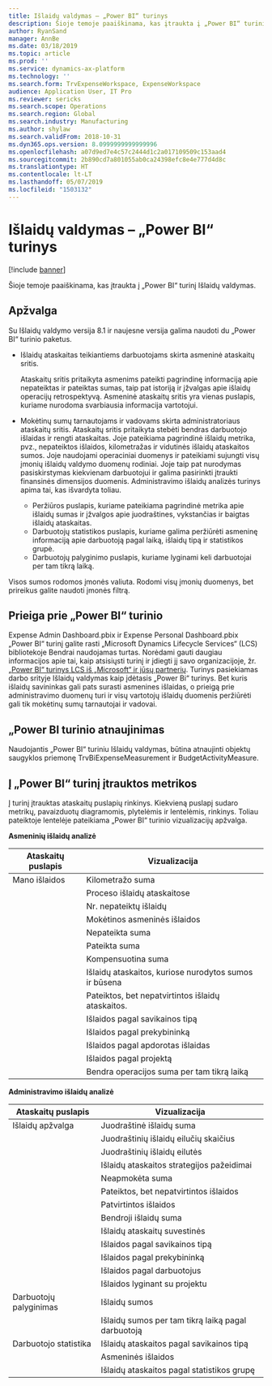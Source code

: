 ```yaml
---
title: Išlaidų valdymas – „Power BI“ turinys
description: Šioje temoje paaiškinama, kas įtraukta į „Power BI“ turinio paketą Išlaidų valdymas.
author: RyanSand
manager: AnnBe
ms.date: 03/18/2019
ms.topic: article
ms.prod: ''
ms.service: dynamics-ax-platform
ms.technology: ''
ms.search.form: TrvExpenseWorkspace, ExpenseWorkspace
audience: Application User, IT Pro
ms.reviewer: sericks
ms.search.scope: Operations
ms.search.region: Global
ms.search.industry: Manufacturing
ms.author: shylaw
ms.search.validFrom: 2018-10-31
ms.dyn365.ops.version: 8.0999999999999996
ms.openlocfilehash: a07d9ed7e4c57c2444d1c2a017109509c153aad4
ms.sourcegitcommit: 2b890cd7a801055ab0ca24398efc8e4e777d4d8c
ms.translationtype: HT
ms.contentlocale: lt-LT
ms.lasthandoff: 05/07/2019
ms.locfileid: "1503132"
---
```

# <a name="expense-management-power-bi-content"></a>Išlaidų valdymas – „Power BI“ turinys

[!include [banner](../includes/banner.md)]

Šioje temoje paaiškinama, kas įtraukta į „Power BI“ turinį Išlaidų valdymas. 

## <a name="overview"></a>Apžvalga
Su Išlaidų valdymo versija 8.1 ir naujesne versija galima naudoti du „Power BI“ turinio paketus. 
- Išlaidų ataskaitas teikiantiems darbuotojams skirta asmeninė ataskaitų sritis. 

  Ataskaitų sritis pritaikyta asmenims pateikti pagrindinę informaciją apie nepateiktas ir pateiktas sumas, taip pat istoriją ir įžvalgas apie išlaidų operacijų retrospektyvą. Asmeninė ataskaitų sritis yra vienas puslapis, kuriame nurodoma svarbiausia informacija vartotojui.

- Mokėtinų sumų tarnautojams ir vadovams skirta administratoriaus ataskaitų sritis. Ataskaitų sritis pritaikyta stebėti bendras darbuotojo išlaidas ir rengti ataskaitas. Joje pateikiama pagrindinė išlaidų metrika, pvz., nepateiktos išlaidos, kilometražas ir vidutinės išlaidų ataskaitos sumos. Joje naudojami operaciniai duomenys ir pateikiami sujungti visų įmonių išlaidų valdymo duomenų rodiniai. Joje taip pat nurodymas pasiskirstymas kiekvienam darbuotojui ir galima pasirinkti įtraukti finansinės dimensijos duomenis. Administravimo išlaidų analizės turinys apima tai, kas išvardyta toliau. 
  - Peržiūros puslapis, kuriame pateikiama pagrindinė metrika apie išlaidų sumas ir įžvalgos apie juodraštines, vykstančias ir baigtas išlaidų ataskaitas. 
  - Darbuotojų statistikos puslapis, kuriame galima peržiūrėti asmeninę informaciją apie darbuotoją pagal laiką, išlaidų tipą ir statistikos grupė. 
  - Darbuotojų palyginimo puslapis, kuriame lyginami keli darbuotojai per tam tikrą laiką. 

Visos sumos rodomos įmonės valiuta. Rodomi visų įmonių duomenys, bet prireikus galite naudoti įmonės filtrą. 

## <a name="accessing-the-power-bi-content"></a>Prieiga prie „Power BI“ turinio
Expense Admin Dashboard.pbix ir Expense Personal Dashboard.pbix „Power BI“ turinį galite rasti „Microsoft Dynamics Lifecycle Services“ (LCS) bibliotekoje Bendrai naudojamas turtas. Norėdami gauti daugiau informacijos apie tai, kaip atsisiųsti turinį ir įdiegti jį savo organizacijoje, žr. [„Power BI“ turinys LCS iš „Microsoft“ ir jūsų partnerių](https://blogs.msdn.microsoft.com/dynamicsaxbi/2016/12/12/power-bi-content-from-microsoft-and-your-partners/).
Turinys pasiekiamas darbo srityje Išlaidų valdymas kaip įdėtasis „Power Bi“ turinys. Bet kuris išlaidų savininkas gali pats surasti asmenines išlaidas, o prieigą prie administravimo duomenų turi ir visų vartotojų išlaidų duomenis peržiūrėti gali tik mokėtinų sumų tarnautojai ir vadovai.

## <a name="refreshing-the-power-bi-content"></a>„Power BI turinio atnaujinimas
Naudojantis „Power BI“ turiniu Išlaidų valdymas, būtina atnaujinti objektų saugyklos priemonę TrvBiExpenseMeasurement ir BudgetActivityMeasure. 

## <a name="metrics-that-are-included-in-the-power-bi-content"></a>Į „Power BI“ turinį įtrauktos metrikos
Į turinį įtrauktas ataskaitų puslapių rinkinys. Kiekvieną puslapį sudaro metrikų, pavaizduotų diagramomis, plytelėmis ir lentelėmis, rinkinys. Toliau pateiktoje lentelėje pateikiama „Power BI“ turinio vizualizacijų apžvalga.

**Asmeninių išlaidų analizė**

| Ataskaitų puslapis | Vizualizacija                             |
|-------------|-------------------------------------------|
| Mano išlaidos | Kilometražo suma                         |
|             | Proceso išlaidų ataskaitose                |
|             | Nr. nepateiktų išlaidų               |
|             | Mokėtinos asmeninės išlaidos              |
|             | Nepateikta suma                        |
|             | Pateikta suma                          |
|             | Kompensuotina suma             |
|             | Išlaidų ataskaitos, kuriose nurodytos sumos ir būsena   |
|             | Pateiktos, bet nepatvirtintos išlaidų ataskaitos.  |
|             | Išlaidos pagal savikainos tipą                     |
|             | Išlaidos pagal prekybininką                      |
|             | Išlaidos pagal apdorotas išlaidas            |
|             | Išlaidos pagal projektą                       |
|             | Bendra operacijos suma per tam tikrą laiką        |

**Administravimo išlaidų analizė**

| Ataskaitų puslapis         | Vizualizacija                           |           
|---------------------|-----------------------------------------|
| Išlaidų apžvalga    | Juodraštinė išlaidų suma                   |
|                     | Juodraštinių išlaidų eilučių skaičius           |
|                     | Juodraštinių išlaidų eilutės                     |
|                     | Išlaidų ataskaitos strategijos pažeidimai        |
|                     | Neapmokėta suma                      |
|                     | Pateiktos, bet nepatvirtintos išlaidos       |
|                     | Patvirtintos išlaidos                       |
|                     | Bendroji išlaidų suma                    |
|                     | Išlaidų ataskaitų suvestinės                |
|                     | Išlaidos pagal savikainos tipą                   |
|                     | Išlaidos pagal prekybininką                    |
|                     | Išlaidos pagal darbuotojus                   |
|                     | Išlaidos lyginant su projektu                     |
| Darbuotojų palyginimas | Išlaidų sumos                         |
|                     | Išlaidų sumos per tam tikrą laiką pagal darbuotoją   |
| Darbuotojo statistika | Išlaidų ataskaitos pagal savikainos tipą            |
|                     | Asmeninės išlaidos                       |
|                     | Išlaidų ataskaitos pagal statistikos grupę     |
